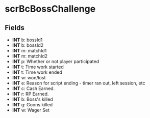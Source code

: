 # scrBcBossChallenge

## Fields
* **INT** b: bossId1
* **INT** b: bossId2
* **INT** m: matchId1
* **INT** m: matchId2
* **INT** p: Whether  or not player participated
* **INT** t: Time work started
* **INT** t: Time work ended
* **INT** w: won/lost
* **INT** e: Reason for script ending - timer ran out, left session, etc
* **INT** c: Cash Earned.
* **INT** r: RP Earned.
* **INT** b: Boss's killed
* **INT** g: Goons killed
* **INT** w: Wager Set